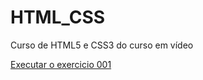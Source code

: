 # HTML_CSS
 Curso de HTML5 e CSS3 do curso em vídeo

<a href="https://lucodego.github.io/HTML_CSS/Exercicios/ex001/index.html">Executar o exercicio 001</a>